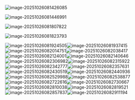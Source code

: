 ![image-20251026081426085](C:\Users\Dan\AppData\Roaming\Typora\typora-user-images\image-20251026081426085.png)

![image-20251026081446991](C:\Users\Dan\AppData\Roaming\Typora\typora-user-images\image-20251026081446991.png)

![image-20251026081807822](C:\Users\Dan\AppData\Roaming\Typora\typora-user-images\image-20251026081807822.png)

![image-20251026081823793](C:\Users\Dan\AppData\Roaming\Typora\typora-user-images\image-20251026081823793.png)

![image-20251026081924505](C:\Users\Dan\AppData\Roaming\Typora\typora-user-images\image-20251026081924505.png)![image-20251026081937415](C:\Users\Dan\AppData\Roaming\Typora\typora-user-images\image-20251026081937415.png)![image-20251026082014751](C:\Users\Dan\AppData\Roaming\Typora\typora-user-images\image-20251026082014751.png)![image-20251026082038417](C:\Users\Dan\AppData\Roaming\Typora\typora-user-images\image-20251026082038417.png)![image-20251026082124001](C:\Users\Dan\AppData\Roaming\Typora\typora-user-images\image-20251026082124001.png)![image-20251026082140646](C:\Users\Dan\AppData\Roaming\Typora\typora-user-images\image-20251026082140646.png)![image-20251026082306982](C:\Users\Dan\AppData\Roaming\Typora\typora-user-images\image-20251026082306982.png)![image-20251026082315922](C:\Users\Dan\AppData\Roaming\Typora\typora-user-images\image-20251026082315922.png)![image-20251026082342777](C:\Users\Dan\AppData\Roaming\Typora\typora-user-images\image-20251026082342777.png)![image-20251026082357631](C:\Users\Dan\AppData\Roaming\Typora\typora-user-images\image-20251026082357631.png)![image-20251026082430519](C:\Users\Dan\AppData\Roaming\Typora\typora-user-images\image-20251026082430519.png)![image-20251026082440936](C:\Users\Dan\AppData\Roaming\Typora\typora-user-images\image-20251026082440936.png)![image-20251026082529988](C:\Users\Dan\AppData\Roaming\Typora\typora-user-images\image-20251026082529988.png)![image-20251026082538877](C:\Users\Dan\AppData\Roaming\Typora\typora-user-images\image-20251026082538877.png)![image-20251026082722616](C:\Users\Dan\AppData\Roaming\Typora\typora-user-images\image-20251026082722616.png)![image-20251026082730667](C:\Users\Dan\AppData\Roaming\Typora\typora-user-images\image-20251026082730667.png)![image-20251026082810038](C:\Users\Dan\AppData\Roaming\Typora\typora-user-images\image-20251026082810038.png)![image-20251026082819521](C:\Users\Dan\AppData\Roaming\Typora\typora-user-images\image-20251026082819521.png)![image-20251026082857837](C:\Users\Dan\AppData\Roaming\Typora\typora-user-images\image-20251026082857837.png)![image-20251026082911194](C:\Users\Dan\AppData\Roaming\Typora\typora-user-images\image-20251026082911194.png)
